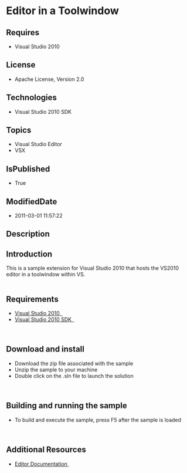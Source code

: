 # Editor in a Toolwindow
## Requires
* Visual Studio 2010
## License
* Apache License, Version 2.0
## Technologies
* Visual Studio 2010 SDK
## Topics
* Visual Studio Editor
* VSX
## IsPublished
* True
## ModifiedDate
* 2011-03-01 11:57:22
## Description

<h2 class="wikidoc">Introduction</h2>
<p class="wikidoc">This is a sample extension for Visual Studio 2010 that hosts the VS2010 editor in a toolwindow within VS.<br>
<br>
</p>
<h2 class="wikidoc">Requirements</h2>
<div class="wikidoc">
<ul>
<li><a class="externalLink" href="http://www.microsoft.com/visualstudio/en-us/try/default.mspx#download">Visual Studio 2010
<span class="externalLinkIcon">&nbsp;</span></a> </li><li><a class="externalLink" href="http://www.microsoft.com/downloads/details.aspx?FamilyID=cb82d35c-1632-4370-acfb-83c01c2ece24&displaylang=en">Visual Studio 2010 SDK
<span class="externalLinkIcon">&nbsp;</span></a> </li></ul>
</div>
<p>&nbsp;</p>
<h2>Download and install</h2>
<ul>
<li>Download the zip file associated with the sample </li><li>Unzip the sample to your machine </li><li>Double click on the .sln file to launch the solution </li></ul>
<p>&nbsp;</p>
<h2>Building and running the sample</h2>
<ul>
<li>To build and execute the sample, press F5 after the sample is loaded </li></ul>
<p>&nbsp;</p>
<h2>Additional Resources</h2>
<ul>
<li><a class="externalLink" href="http://msdn.microsoft.com/en-us/library/dd885242(VS.100).aspx">Editor Documentation<span class="externalLinkIcon">&nbsp;</span></a>
</li></ul>
